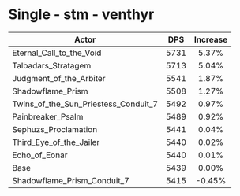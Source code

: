 # Single - stm - venthyr
| Actor | DPS | Increase |
|---|:---:|:---:|
|Eternal_Call_to_the_Void|5731|5.37%|
|Talbadars_Stratagem|5713|5.04%|
|Judgment_of_the_Arbiter|5541|1.87%|
|Shadowflame_Prism|5508|1.27%|
|Twins_of_the_Sun_Priestess_Conduit_7|5492|0.97%|
|Painbreaker_Psalm|5489|0.92%|
|Sephuzs_Proclamation|5441|0.04%|
|Third_Eye_of_the_Jailer|5440|0.02%|
|Echo_of_Eonar|5440|0.01%|
|Base|5439|0.00%|
|Shadowflame_Prism_Conduit_7|5415|-0.45%|
